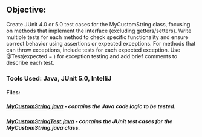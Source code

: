 ## **Objective**: 
Create JUnit 4.0 or 5.0 test cases for the MyCustomString class, focusing on methods that implement the interface (excluding getters/setters). 
Write multiple tests for each method to check specific functionality and ensure correct behavior using assertions or expected exceptions. 
For methods that can throw exceptions, include tests for each expected exception. 
Use @Test(expected = <exception class>) for exception testing and add brief comments to describe each test.

### Tools Used: Java, JUnit 5.0, IntelliJ



#### Files: 
##### [**MyCustomString.java**](https://github.com/shamshasan0/JUnit-Testing/blob/main/src/edu/kennesaw/seclass/MyCustomString.java) - contains the Java code logic to be tested. 
##### [**MyCustomStringTest.java**](https://github.com/shamshasan0/JUnit-Testing/blob/main/test/edu/kennesaw/seclass/MyCustomStringTest.java) - contains the JUnit test cases for the MyCustomString.java class.

